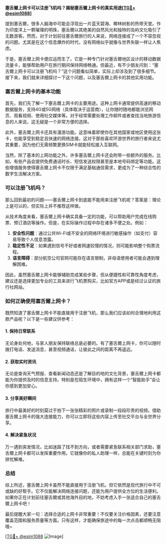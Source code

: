 **塞舌爾上网卡可以注册飞机吗？揭秘塞舌爾上网卡的真实用途[[TG💪+ @esim1088](https://t.me/s/esim1088)]**

提到塞舌爾，很多人脑海中可能会浮现出一片蓝天碧海、椰林树影的热带天堂。作为印度洋上一颗璀璨的明珠，塞舌爾以其绝美的自然风光和独特的岛屿文化吸引了无数游客。然而，对于计划前往塞舌爾旅行的人来说，网络连接成了一个不容忽视的问题。尤其是在这个信息爆炸的时代，没有网络似乎就像与世界失联一样让人焦虑。

于是，塞舌爾上网卡便应运而生了。它是一种专门针对塞舌爾地区设计的移动数据流量卡，能够帮助用户在旅行期间保持网络畅通。但最近，有不少朋友问到：“塞舌爾上网卡可以注册飞机吗？”这个问题看似简单，实际上却涉及到了很多细节。接下来，我们就来详细探讨一下这个问题，以及塞舌爾上网卡的其他实用功能。

### 塞舌爾上网卡的基本功能

首先，我们先了解一下塞舌爾上网卡的主要用途。这种上网卡通常提供高速的移动数据服务，支持4G或5G网络（具体取决于运营商），让你随时随地都能浏览网页、观看视频、使用社交媒体等。对于经常需要处理工作邮件或者查找当地旅游信息的人来说，这无疑是一个非常方便的选择。

此外，塞舌爾上网卡还具有漫游功能。这意味着即使你在其他国家或地区使用这张卡，也能享受到稳定且快速的网络连接。这对于那些喜欢环游世界的旅行者来说尤其重要，因为他们无需频繁更换SIM卡就能轻松接入互联网。

当然，除了基本的上网功能之外，许多塞舌爾上网卡还会附带一些额外的服务。比如，有些产品会提供免费通话时长、短信发送权限甚至是本地号码绑定等功能。这些增值服务使得塞舌爾上网卡不仅限于满足基础通信需求，更成为了一种综合性的数字生活解决方案。

### 可以注册飞机吗？

那么回到最初的问题——塞舌爾上网卡到底能不能用来注册飞机呢？答案是：理论上是可以的，但实际上并不推荐这样做。

从技术角度来看，塞舌爾上网卡确实具备一定的功能，可以帮助用户完成在线购票、预订酒店等操作。但是，在实际操作过程中存在诸多不便之处。例如：

1. **安全性问题**：通过公共Wi-Fi或不安全的网络环境进行敏感操作（如支付）容易导致个人信息泄露。
2. **稳定性不足**：如果遇到信号不好或者网速较慢的情况，则可能影响整个购票流程。
3. **语言障碍**：部分航空公司官网可能存在语言限制，非母语使用者可能会遇到理解困难。

因此，虽然塞舌爾上网卡能够辅助完成某些步骤，但从便捷性和可靠性角度考虑，建议还是选择更加专业的工具来进行飞机票购买，比如官方APP或是经过认证的旅行社网站。

### 如何正确使用塞舌爾上网卡？

既然知道了塞舌爾上网卡不能直接用于注册飞机，那么我们应该如何合理地利用这款产品呢？以下是一些建议供参考：

#### 1. 保持日常联系
无论身处何地，与家人朋友保持联络总是必要的。有了塞舌爾上网卡，你可以随时拨打电话、发送消息，甚至视频通话，让彼此之间的距离不再遥远。

#### 2. 获取实时资讯
无论是查询天气预报、查看新闻动态还是了解目的地的文化背景，塞舌爾上网卡都能为你提供及时的信息支持。特别是在陌生环境中，拥有这样一个“智能助手”会让你感到更加安心。

#### 3. 分享美好瞬间
旅行中最美好的时刻莫过于拍下一张张精彩的照片或录制一段段珍贵的视频。借助塞舌爾上网卡的强大连接能力，你可以立即将这些内容上传至社交平台与全世界分享。

#### 4. 解决紧急状况
万一遇到突发情况，比如迷路了找不到方向，或者需要紧急联系相关部门求助，塞舌爾上网卡都可以发挥重要作用。它就像你的私人助理一样，总能在关键时刻为你排忧解难。

### 总结

综上所述，塞舌爾上网卡虽然不能直接用于注册飞机，但它依然是现代旅行中不可或缺的好帮手。它不仅能解决网络连接问题，还能为用户提供全方位的生活便利。如果你正在计划前往塞舌爾或其他海外目的地，不妨考虑入手一张适合自己的塞舌爾上网卡吧！

最后提醒大家一句：选择合适的上网卡非常重要！不仅要关注价格因素，还要注意覆盖范围和服务质量等方面。只有这样，才能确保旅途中的每一次点击都顺畅无阻哦~

[[TG💪+ @esim1088](https://t.me/s/esim1088) ![Image](https://i.postimg.cc/4NQfJmqS/Snipaste-2025-05-13-00-14-12.png)]